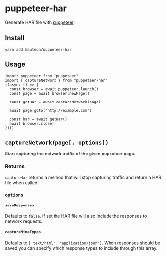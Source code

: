 # puppeteer-har

Generate HAR file with [puppeteer](https://github.com/GoogleChrome/puppeteer).

## Install

```
yarn add @auteon/puppeteer-har
```

## Usage

```es6
import puppeteer from "puppeteer"
import { captureNetwork } from "puppeteer-har"
;(async () => {
  const browser = await puppeteer.launch()
  const page = await browser.newPage()

  const getHar = await captureNetwork(page)

  await page.goto("http://example.com")

  const har = await getHar()
  await browser.close()
})()
```

## `captureNetwork(page[, options])`

Start capturing the network traffic of the given puppeteer page.

### Returns

`captureHar` returns a method that will stop capturing traffic and return a HAR file when called.

### `options`

#### `saveResponses`

Defaults to `false`.
If set the HAR file will also include the responses to network requests.

#### `captureMimeTypes`

Defaults to `['text/html', 'application/json']`.
When responses should be saved you can specify which response types to include through this array.
